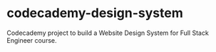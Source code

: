 # codecademy-design-system
 Codecademy project to build a Website Design System for Full Stack Engineer course.
